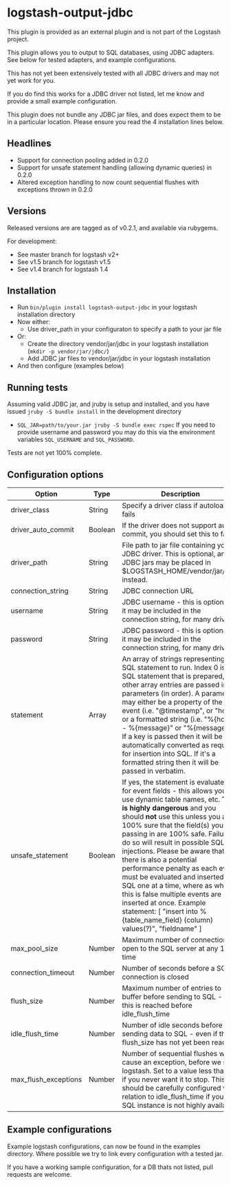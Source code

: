 # logstash-output-jdbc
This plugin is provided as an external plugin and is not part of the Logstash project.

This plugin allows you to output to SQL databases, using JDBC adapters.
See below for tested adapters, and example configurations.

This has not yet been extensively tested with all JDBC drivers and may not yet work for you.

If you do find this works for a JDBC driver not listed, let me know and provide a small example configuration.

This plugin does not bundle any JDBC jar files, and does expect them to be in a
particular location. Please ensure you read the 4 installation lines below.

## Headlines
  - Support for connection pooling added in 0.2.0
  - Support for unsafe statement handling (allowing dynamic queries) in 0.2.0 
  - Altered exception handling to now count sequential flushes with exceptions thrown in 0.2.0 

## Versions
Released versions are are tagged as of v0.2.1, and available via rubygems.

For development:
  - See master branch for logstash v2+
  - See v1.5 branch for logstash v1.5 
  - See v1.4 branch for logstash 1.4

## Installation
  - Run `bin/plugin install logstash-output-jdbc` in your logstash installation directory
  - Now either:
    - Use driver_path in your configuraton to specify a path to your jar file
  - Or:
    - Create the directory vendor/jar/jdbc in your logstash installation (`mkdir -p vendor/jar/jdbc/`)
    - Add JDBC jar files to vendor/jar/jdbc in your logstash installation
  - And then configure (examples below)

## Running tests
Assuming valid JDBC jar, and jruby is setup and installed, and you have issued `jruby -S bundle install` in the development directory
  - `SQL_JAR=path/to/your.jar jruby -S bundle exec rspec`
If you need to provide username and password you may do this via the environment variables `SQL_USERNAME` and `SQL_PASSWORD`.

Tests are not yet 100% complete.

## Configuration options

| Option | Type | Description | Required? | Default |
| ------ | ---- | ----------- | --------- | ------- |
| driver_class | String | Specify a driver class if autoloading fails | No | |
| driver_auto_commit | Boolean | If the driver does not support auto commit, you should set this to false | No | True |
| driver_path | String | File path to jar file containing your JDBC driver. This is optional, and all JDBC jars may be placed in $LOGSTASH_HOME/vendor/jar/jdbc instead. | No | |
| connection_string | String | JDBC connection URL | Yes | |
| username | String | JDBC username - this is optional as it may be included in the connection string, for many drivers | No | |
| password | String | JDBC password - this is optional as it may be included in the connection string, for many drivers | No | |
| statement | Array | An array of strings representing the SQL statement to run. Index 0 is the SQL statement that is prepared, all other array entries are passed in as parameters (in order). A parameter may either be a property of the event (i.e. "@timestamp", or "host") or a formatted string (i.e. "%{host} - %{message}" or "%{message}"). If a key is passed then it will be automatically converted as required for insertion into SQL. If it's a formatted string then it will be passed in verbatim. | Yes |  |
| unsafe_statement | Boolean | If yes, the statement is evaluated for event fields - this allows you to use dynamic table names, etc. **This is highly dangerous** and you should **not** use this unless you are 100% sure that the field(s) you are passing in are 100% safe. Failure to do so will result in possible SQL injections. Please be aware that there is also a potential performance penalty as each event must be evaluated and inserted into SQL one at a time, where as when this is false multiple events are inserted at once. Example statement: [ "insert into %{table_name_field} (column) values(?)", "fieldname" ] | No | False |
| max_pool_size | Number | Maximum number of connections to open to the SQL server at any 1 time | No | 5 |
| connection_timeout | Number | Number of seconds before a SQL connection is closed | No | 2800 |
| flush_size | Number | Maximum number of entries to buffer before sending to SQL - if this is reached before idle_flush_time | No | 1000 |
| idle_flush_time | Number | Number of idle seconds before sending data to SQL - even if the flush_size has not yet been reached | No | 1 |
| max_flush_exceptions | Number | Number of sequential flushes which cause an exception, before we stop logstash. Set to a value less than 1 if you never want it to stop. This should be carefully configured with relation to idle_flush_time if your SQL instance is not highly available. | No | 0 |

## Example configurations
Example logstash configurations, can now be found in the examples directory. Where possible we try to link every configuration with a tested jar.

If you have a working sample configuration, for a DB thats not listed, pull requests are welcome.
